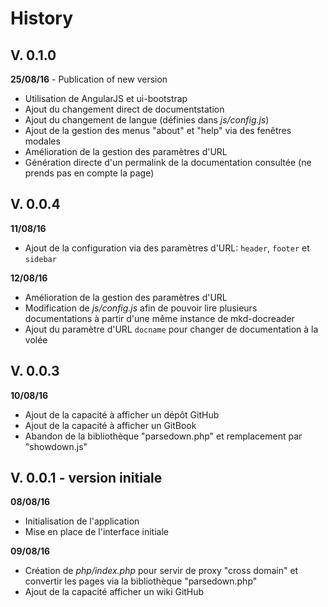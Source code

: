 # History

## V. 0.1.0

**25/08/16** - Publication of new version

- Utilisation de AngularJS et ui-bootstrap
- Ajout du changement direct de documentstation
- Ajout du changement de langue (définies dans _js/config.js_)
- Ajout de la gestion des menus "about" et "help" via des fenêtres modales
- Amélioration de la gestion des paramètres d'URL
- Génération directe d'un permalink de la documentation consultée (ne prends pas en compte la page)


## V. 0.0.4

**11/08/16**

- Ajout de la configuration via des paramètres d'URL: `header`, `footer` et `sidebar`

**12/08/16**

- Amélioration de la gestion des paramètres d'URL
- Modification de _js/config.js_ afin de pouvoir lire plusieurs documentations à partir d'une même instance de mkd-docreader
- Ajout du paramètre d'URL `docname` pour changer de documentation à la volée


## V. 0.0.3

**10/08/16**

- Ajout de la capacité à afficher un dépôt GitHub
- Ajout de la capacité à afficher un GitBook
- Abandon de la bibliothèque "parsedown.php" et remplacement par "showdown.js"


## V. 0.0.1 - version initiale

**08/08/16**

- Initialisation de l'application
- Mise en place de l'interface initiale

**09/08/16**

- Création de _php/index.php_ pour servir de proxy "cross domain" et convertir les pages via la bibliothèque "parsedown.php"
- Ajout de la capacité afficher un wiki GitHub
